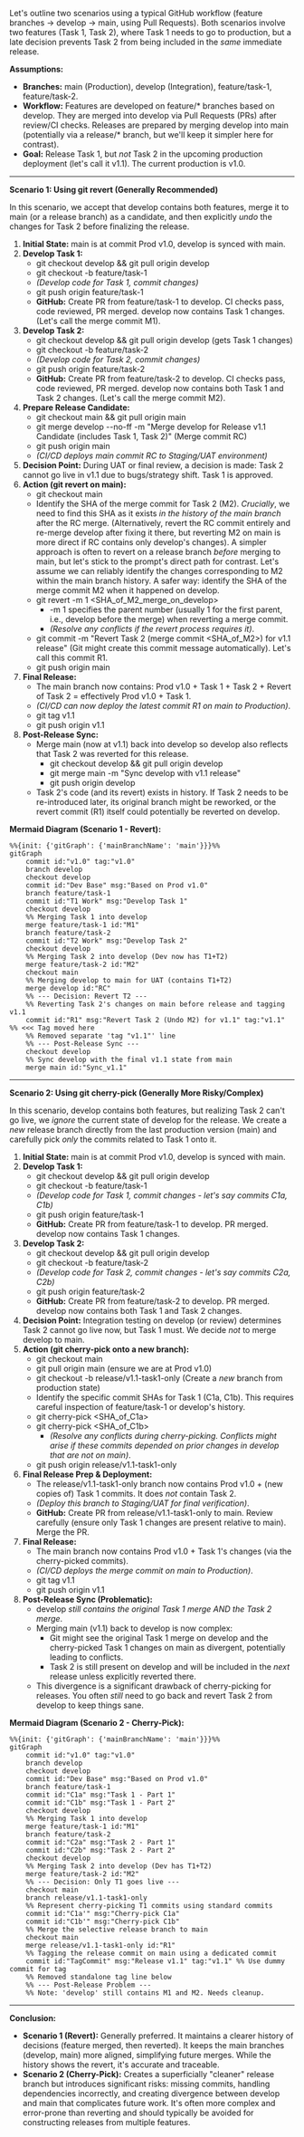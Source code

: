 Let's outline two scenarios using a typical GitHub workflow (feature branches \-\> develop \-\> main, using Pull Requests). Both scenarios involve two features (Task 1, Task 2), where Task 1 needs to go to production, but a late decision prevents Task 2 from being included in the *same* immediate release.

**Assumptions:**

* **Branches:** main (Production), develop (Integration), feature/task-1, feature/task-2.  
* **Workflow:** Features are developed on feature/\* branches based on develop. They are merged into develop via Pull Requests (PRs) after review/CI checks. Releases are prepared by merging develop into main (potentially via a release/\* branch, but we'll keep it simpler here for contrast).  
* **Goal:** Release Task 1, but *not* Task 2 in the upcoming production deployment (let's call it v1.1). The current production is v1.0.

---

**Scenario 1: Using git revert (Generally Recommended)**

In this scenario, we accept that develop contains both features, merge it to main (or a release branch) as a candidate, and then explicitly *undo* the changes for Task 2 before finalizing the release.

1. **Initial State:** main is at commit Prod v1.0, develop is synced with main.  
2. **Develop Task 1:**  
   * git checkout develop && git pull origin develop  
   * git checkout \-b feature/task-1  
   * *(Develop code for Task 1, commit changes)*  
   * git push origin feature/task-1  
   * **GitHub:** Create PR from feature/task-1 to develop. CI checks pass, code reviewed, PR merged. develop now contains Task 1 changes. (Let's call the merge commit M1).  
3. **Develop Task 2:**  
   * git checkout develop && git pull origin develop (gets Task 1 changes)  
   * git checkout \-b feature/task-2  
   * *(Develop code for Task 2, commit changes)*  
   * git push origin feature/task-2  
   * **GitHub:** Create PR from feature/task-2 to develop. CI checks pass, code reviewed, PR merged. develop now contains both Task 1 and Task 2 changes. (Let's call the merge commit M2).  
4. **Prepare Release Candidate:**  
   * git checkout main && git pull origin main  
   * git merge develop \--no-ff \-m "Merge develop for Release v1.1 Candidate (includes Task 1, Task 2)" (Merge commit RC)  
   * git push origin main  
   * *(CI/CD deploys main commit RC to Staging/UAT environment)*  
5. **Decision Point:** During UAT or final review, a decision is made: Task 2 cannot go live in v1.1 due to bugs/strategy shift. Task 1 is approved.  
6. **Action (git revert on main):**  
   * git checkout main  
   * Identify the SHA of the merge commit for Task 2 (M2). *Crucially*, we need to find this SHA as it exists *in the history of the main branch* after the RC merge. (Alternatively, revert the RC commit entirely and re-merge develop after fixing it there, but reverting M2 on main is more direct if RC contains only develop's changes). A simpler approach is often to revert on a release branch *before* merging to main, but let's stick to the prompt's direct path for contrast. Let's assume we can reliably identify the changes corresponding to M2 within the main branch history. A safer way: identify the SHA of the merge commit M2 when it happened on develop.  
   * git revert \-m 1 \<SHA\_of\_M2\_merge\_on\_develop\>  
     * \-m 1 specifies the parent number (usually 1 for the first parent, i.e., develop before the merge) when reverting a merge commit.  
     * *(Resolve any conflicts if the revert process requires it)*.  
   * git commit \-m "Revert Task 2 (merge commit \<SHA\_of\_M2\>) for v1.1 release" (Git might create this commit message automatically). Let's call this commit R1.  
   * git push origin main  
7. **Final Release:**  
   * The main branch now contains: Prod v1.0 \+ Task 1 \+ Task 2 \+ Revert of Task 2 \= effectively Prod v1.0 \+ Task 1\.  
   * *(CI/CD can now deploy the latest commit R1 on main to Production)*.  
   * git tag v1.1  
   * git push origin v1.1  
8. **Post-Release Sync:**  
   * Merge main (now at v1.1) back into develop so develop also reflects that Task 2 was reverted for this release.  
     * git checkout develop && git pull origin develop  
     * git merge main \-m "Sync develop with v1.1 release"  
     * git push origin develop  
   * Task 2's code (and its revert) exists in history. If Task 2 needs to be re-introduced later, its original branch might be reworked, or the revert commit (R1) itself could potentially be reverted on develop.

**Mermaid Diagram (Scenario 1 \- Revert):**

```mermaid
%%{init: {'gitGraph': {'mainBranchName': 'main'}}}%%
gitGraph
    commit id:"v1.0" tag:"v1.0"
    branch develop
    checkout develop
    commit id:"Dev Base" msg:"Based on Prod v1.0"
    branch feature/task-1
    commit id:"T1 Work" msg:"Develop Task 1"
    checkout develop
    %% Merging Task 1 into develop
    merge feature/task-1 id:"M1"
    branch feature/task-2
    commit id:"T2 Work" msg:"Develop Task 2"
    checkout develop
    %% Merging Task 2 into develop (Dev now has T1+T2)
    merge feature/task-2 id:"M2"
    checkout main
    %% Merging develop to main for UAT (contains T1+T2)
    merge develop id:"RC"
    %% --- Decision: Revert T2 ---
    %% Reverting Task 2's changes on main before release and tagging v1.1
    commit id:"R1" msg:"Revert Task 2 (Undo M2) for v1.1" tag:"v1.1" %% <<< Tag moved here
    %% Removed separate 'tag "v1.1"' line
    %% --- Post-Release Sync ---
    checkout develop
    %% Sync develop with the final v1.1 state from main
    merge main id:"Sync_v1.1"
```
---
**Scenario 2: Using git cherry-pick (Generally More Risky/Complex)**

In this scenario, develop contains both features, but realizing Task 2 can't go live, we *ignore* the current state of develop for the release. We create a *new* release branch directly from the last production version (main) and carefully pick *only* the commits related to Task 1 onto it.

1. **Initial State:** main is at commit Prod v1.0, develop is synced with main.  
2. **Develop Task 1:**  
   * git checkout develop && git pull origin develop  
   * git checkout \-b feature/task-1  
   * *(Develop code for Task 1, commit changes \- let's say commits C1a, C1b)*  
   * git push origin feature/task-1  
   * **GitHub:** Create PR from feature/task-1 to develop. PR merged. develop now contains Task 1 changes.  
3. **Develop Task 2:**  
   * git checkout develop && git pull origin develop  
   * git checkout \-b feature/task-2  
   * *(Develop code for Task 2, commit changes \- let's say commits C2a, C2b)*  
   * git push origin feature/task-2  
   * **GitHub:** Create PR from feature/task-2 to develop. PR merged. develop now contains both Task 1 and Task 2 changes.  
4. **Decision Point:** Integration testing on develop (or review) determines Task 2 cannot go live now, but Task 1 must. We decide *not* to merge develop to main.  
5. **Action (git cherry-pick onto a new branch):**  
   * git checkout main  
   * git pull origin main (ensure we are at Prod v1.0)  
   * git checkout \-b release/v1.1-task1-only (Create a *new* branch from production state)  
   * Identify the specific commit SHAs for Task 1 (C1a, C1b). This requires careful inspection of feature/task-1 or develop's history.  
   * git cherry-pick \<SHA\_of\_C1a\>  
   * git cherry-pick \<SHA\_of\_C1b\>  
     * *(Resolve any conflicts during cherry-picking. Conflicts might arise if these commits depended on prior changes in develop that are not on main)*.  
   * git push origin release/v1.1-task1-only  
6. **Final Release Prep & Deployment:**  
   * The release/v1.1-task1-only branch now contains Prod v1.0 \+ (new copies of) Task 1 commits. It does *not* contain Task 2\.  
   * *(Deploy this branch to Staging/UAT for final verification)*.  
   * **GitHub:** Create PR from release/v1.1-task1-only to main. Review carefully (ensure only Task 1 changes are present relative to main). Merge the PR.  
7. **Final Release:**  
   * The main branch now contains Prod v1.0 \+ Task 1's changes (via the cherry-picked commits).  
   * *(CI/CD deploys the merge commit on main to Production)*.  
   * git tag v1.1  
   * git push origin v1.1  
8. **Post-Release Sync (Problematic):**  
   * develop *still contains the original Task 1 merge AND the Task 2 merge*.  
   * Merging main (v1.1) back to develop is now complex:  
     * Git might see the original Task 1 merge on develop and the cherry-picked Task 1 changes on main as divergent, potentially leading to conflicts.  
     * Task 2 is still present on develop and will be included in the *next* release unless explicitly reverted there.  
   * This divergence is a significant drawback of cherry-picking for releases. You often *still* need to go back and revert Task 2 from develop to keep things sane.

**Mermaid Diagram (Scenario 2 \- Cherry-Pick):**

```mermaid
%%{init: {'gitGraph': {'mainBranchName': 'main'}}}%%
gitGraph
    commit id:"v1.0" tag:"v1.0"
    branch develop
    checkout develop
    commit id:"Dev Base" msg:"Based on Prod v1.0"
    branch feature/task-1
    commit id:"C1a" msg:"Task 1 - Part 1"
    commit id:"C1b" msg:"Task 1 - Part 2"
    checkout develop
    %% Merging Task 1 into develop
    merge feature/task-1 id:"M1"
    branch feature/task-2
    commit id:"C2a" msg:"Task 2 - Part 1"
    commit id:"C2b" msg:"Task 2 - Part 2"
    checkout develop
    %% Merging Task 2 into develop (Dev has T1+T2)
    merge feature/task-2 id:"M2"
    %% --- Decision: Only T1 goes live ---
    checkout main
    branch release/v1.1-task1-only
    %% Represent cherry-picking T1 commits using standard commits
    commit id:"C1a'" msg:"Cherry-pick C1a"
    commit id:"C1b'" msg:"Cherry-pick C1b"
    %% Merge the selective release branch to main
    checkout main
    merge release/v1.1-task1-only id:"R1"
    %% Tagging the release commit on main using a dedicated commit
    commit id:"TagCommit" msg:"Release v1.1" tag:"v1.1" %% Use dummy commit for tag
    %% Removed standalone tag line below
    %% --- Post-Release Problem ---
    %% Note: 'develop' still contains M1 and M2. Needs cleanup.
```
---
**Conclusion:**

* **Scenario 1 (Revert):** Generally preferred. It maintains a clearer history of decisions (feature merged, then reverted). It keeps the main branches (develop, main) more aligned, simplifying future merges. While the history shows the revert, it's accurate and traceable.  
* **Scenario 2 (Cherry-Pick):** Creates a superficially "cleaner" release branch but introduces significant risks: missing commits, handling dependencies incorrectly, and creating divergence between develop and main that complicates future work. It's often more complex and error-prone than reverting and should typically be avoided for constructing releases from multiple features.
